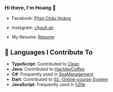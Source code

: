 ### Hi there, I'm Hoang 👋
- Facebook: [Phan Châu Hoàng](https://www.facebook.com/hoangpcwall/)

- Instagram: [_chouh.an_](https://www.instagram.com/_chouh.an_/)

- My Resume: [Resume](https://github.com/bichsonnhat/bichsonnhat/blob/main/Resume.pdf)

## 🔧 Languages I Contribute To

- **TypeScript**: Contributed to [Clean](www.uit-clean.me)
- **Java**: Contributed to [HachikoCoffee](https://github.com/h0angpc/HachikoCoffee)
- **C#**: Frequently used in [SpaManagement](https://github.com/h0angpc/SpaManagement)
- **Dart**: Contributed to [02.-Online-course-System](https://github.com/ASE-UIT/02.-Online-course-System)
- **JavaScript**: Frequently used in [h2lib](https://github.com/BuiTrongHoangHuy/libma-ui)
<!--

Here are some ideas to get you started:

- 🔭 I’m currently working on ...
- 🌱 I’m currently learning ...
- 👯 I’m looking to collaborate on ...
- 🤔 I’m looking for help with ...
- 💬 Ask me about ...
- 📫 How to reach me: ...
- 😄 Pronouns: ...
- ⚡ Fun fact: ...
-->
